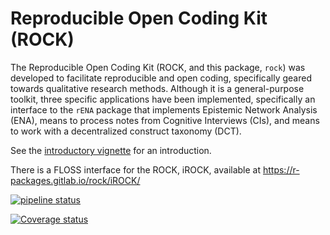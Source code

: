 # Reproducible Open Coding Kit (ROCK)

The Reproducible Open Coding Kit (ROCK, and this package, `rock`)
was developed to facilitate reproducible and open coding, specifically
geared towards qualitative research methods. Although it is a
general-purpose toolkit, three specific applications have been
implemented, specifically an interface to the `rENA` package that
implements Epistemic Network Analysis (ENA), means to process notes
from Cognitive Interviews (CIs), and means to work with a decentralized
construct taxonomy (DCT).

See the [introductory vignette](https://r-packages.gitlab.io/rock/articles/introduction_to_rock.html) for an introduction.

There is a FLOSS interface for the ROCK, iROCK, available at https://r-packages.gitlab.io/rock/iROCK/

<!-- [![Travis build status](https://travis-ci.org/Matherion/rock.svg?branch=master)](https://travis-ci.org/Matherion/rock) -->

[![pipeline status](https://gitlab.com/r-packages/rock/badges/master/pipeline.svg)](https://gitlab.com/r-packages/rock/commits/master)
 
[![Coverage status](https://codecov.io/gl/r-packages/rock/branch/master/graph/badge.svg)](https://codecov.io/gl/r-packages/rock?branch=master)

